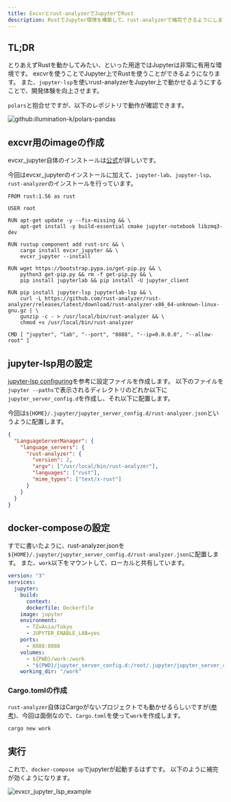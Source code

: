 ```yaml
---
title: Excvrとrust-analyzerでJupyterでRust
description: RustでJupyter環境を構築して、rust-analyzerで補完できるようにします。
---
```


## TL;DR

とりあえずRustを動かしてみたい、といった用途ではJupyterは非常に有用な環境です。
excvrを使うことでJupyter上でRustを使うことができるようになります。
また、`jupyter-lsp`を使いrust-analyzerをJupyter上で動かせるようにすることで、開発体験を向上させます。

`polars`と抱合せですが、以下のレポジトリで動作が確認できます。

![github:illumination-k/polars-pandas](github:illumination-k/polars-pandas)

## excvr用のimageの作成

evcxr_jupyter自体のインストールは[公式](https://github.com/google/evcxr/blob/main/evcxr_jupyter/README.md)が詳しいです。

今回はevcxr_jupyterのインストールに加えて、`jupyter-lab`、`jupyter-lsp`、`rust-analyzer`のインストールを行っています。

```docker:title=Dockerfile
FROM rust:1.56 as rust

USER root

RUN apt-get update -y --fix-missing && \
    apt-get install -y build-essential cmake jupyter-notebook libzmq3-dev

RUN rustup component add rust-src && \
    cargo install evcxr_jupyter && \
    evcxr_jupyter --install

RUN wget https://bootstrap.pypa.io/get-pip.py && \
    python3 get-pip.py && rm -f get-pip.py && \
    pip install jupyterlab && pip install -U jupyter_client

RUN pip install jupyter-lsp jupyterlab-lsp && \
    curl -L https://github.com/rust-analyzer/rust-analyzer/releases/latest/download/rust-analyzer-x86_64-unknown-linux-gnu.gz | \
    gunzip -c - > /usr/local/bin/rust-analyzer && \
    chmod +x /usr/local/bin/rust-analyzer

CMD [ "jupyter", "lab", "--port", "8888", "--ip=0.0.0.0", "--allow-root" ]
```

## jupyter-lsp用の設定

[jupyter-lsp configuring](https://github.com/jupyter-lsp/jupyterlab-lsp/blob/master/docs/Configuring.ipynb)を参考に設定ファイルを作成します。
以下のファイルを`jupyter --paths`で表示されるディレクトリのどれか以下に`jupyter_server_config.d`を作成し、それ以下に配置します。

今回は`${HOME}/.jupyter/jupyter_server_config.d/rust-analyzer.json`というように配置します。

```json:title=rust-analyzer.json
{
  "LanguageServerManager": {
    "language_servers": {
      "rust-analyzer": {
        "version": 2,
        "argv": ["/usr/local/bin/rust-analyzer"],
        "languages": ["rust"],
        "mime_types": ["text/x-rust"]
      }
    }
  }
}
```

## docker-composeの設定

すでに書いたように、rust-analyzer.jsonを`${HOME}/.jupyter/jupyter_server_config.d/rust-analyzer.json`に配置します。
また、`work`以下をマウントして、ローカルと共有しています。

```yaml:title=docker-compose.yaml
version: "3"
services:
  jupyter:
    build:
      context: .
      dockerfile: Dockerfile
    image: jupyter
    environment:
      - TZ=Asia/Tokyo
      - JUPYTER_ENABLE_LAB=yes
    ports:
      - 8888:8888
    volumes:
      - ${PWD}/work:/work
      - "${PWD}/jupyter_server_config.d:/root/.jupyter/jupyter_server_config.d"
    working_dir: "/work"
```

### Cargo.tomlの作成

`rust-analyzer`自体はCargoがないプロジェクトでも動かせるらしいですが([参考](https://rust-analyzer.github.io/manual.html#non-cargo-based-projects))、今回は面倒なので、`Cargo.toml`を使って`work`を作成します。

```bash
cargo new work
```

## 実行

これで、`docker-compose up`でjupyterが起動するはずです。
以下のように補完が効くようになります。

![evxcr_jupyter_lsp_example](/public/images/excvr_jupyter_lsp.PNG)